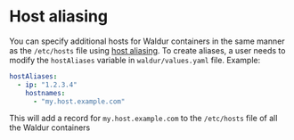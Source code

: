<!-- EXTERNAL DOCUMENT
Source: https://code.opennodecloud.com/waldur/waldur-helm.git
Branch: master
Remote Path: docs//host-aliasing.md
Local Path: docs/admin-guide/deployment/helm/docs/
Last Sync: 2025-10-30T12:02:12.018811

WARNING: This file is automatically synchronized from the source repository.
DO NOT EDIT this file directly. Changes will be overwritten.
Edit the source at: https://code.opennodecloud.com/waldur/waldur-helm.git/-/tree/master/docs//host-aliasing.md
-->


# Host aliasing

You can specify additional hosts for Waldur containers in the same manner as the `/etc/hosts` file using [host aliasing](https://kubernetes.io/docs/tasks/network/customize-hosts-file-for-pods/). To create aliases, a user needs to modify the `hostAliases` variable in `waldur/values.yaml` file. Example:

```yaml
hostAliases:
  - ip: "1.2.3.4"
    hostnames:
      - "my.host.example.com"
```

This will add a record for `my.host.example.com` to the `/etc/hosts` file of all the Waldur containers
